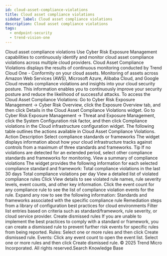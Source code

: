 ```yaml
---
id: cloud-asset-compliance-violations
title: Cloud asset compliance violations
sidebar_label: Cloud asset compliance violations
description: Cloud asset compliance violations
tags:
  - endpoint-security
  - trend-vision-one
---
```


 Cloud asset compliance violations Use Cyber Risk Exposure Management capabilities to continuously identify and monitor cloud asset compliance violations across multiple cloud providers. Cloud Asset Compliance Violations displays the results of continuous monitoring conducted by Trend Cloud One - Conformity on your cloud assets. Monitoring of assets across Amazon Web Services (AWS), Microsoft Azure, Alibaba Cloud, and Google Cloud reveals compliance violations and insights into your cloud security posture. This information enables you to continuously improve your security posture and reduce the likelihood of successful attacks. To access the Cloud Asset Compliance Violations: Go to Cyber Risk Exposure Management → Cyber Risk Overview, click the Exposure Overview tab, and then click Details in the Cloud Asset Compliance Violations widget. Go to Cyber Risk Exposure Management → Threat and Exposure Management, click the System Configuration risk factor, and then click Compliance violations in the Cloud infrastructure configuration widget. The following table outlines the actions available in Cloud Asset Compliance Violations. Action Description Select compliance standards or frameworks The widget displays information about how your cloud infrastructure tracks against controls from a maximum of three standards and frameworks. Tip If no violations are detected for an extended period, select other compliance standards and frameworks for monitoring. View a summary of compliance violations The widget provides the following information for each selected compliance standard and framework: Total compliance violations in the last 30 days Total compliance violations per day View a detailed list of violated compliance rules Click View details to see violated rule names, rule severity levels, event counts, and other key information. Click the event count for any compliance rule to see the list of compliance violation events for the rule. Expand any row to see the following information: Standards and frameworks associated with the specific compliance rule Remediation steps from a library of configuration best practices for cloud environments Filter list entries based on criteria such as standard/framework, rule severity, or cloud service provider. Create dismissed rules If you are unable to implement the best practices to comply with a standard or framework, you can create a dismissed rule to prevent further risk events for specific rules from being reported. Rules: Select one or more rules and then click Create dismissed rule. Events: Click any event count to open the event list. Select one or more rules and then click Create dismissed rule. © 2025 Trend Micro Incorporated. All rights reserved.Search Knowledge Base